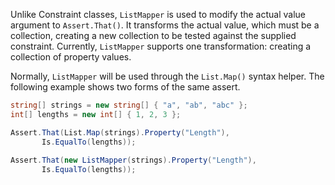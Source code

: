 Unlike Constraint classes, `ListMapper` is used to modify the actual
value argument to `Assert.That()`. It transforms the actual value, which
must be a collection, creating a new collection to be tested against the
supplied constraint. Currently, `ListMapper` supports one transformation: creating
a collection of property values.

Normally, `ListMapper` will be used through the `List.Map()` syntax helper. The following example
shows two forms of the same assert.

```C#
string[] strings = new string[] { "a", "ab", "abc" };
int[] lengths = new int[] { 1, 2, 3 };

Assert.That(List.Map(strings).Property("Length"), 
       Is.EqualTo(lengths));
	   
Assert.That(new ListMapper(strings).Property("Length"),
       Is.EqualTo(lengths));
```

